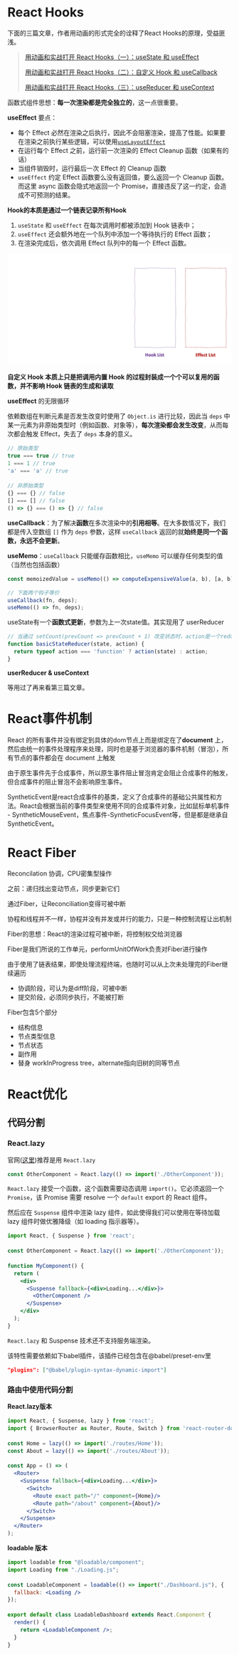 # React Hooks

下面的三篇文章，作者用动画的形式完全的诠释了React Hooks的原理，受益匪浅。

> [用动画和实战打开 React Hooks（一）：useState 和 useEffect](https://juejin.cn/post/6844904127110053895)
>
> [用动画和实战打开 React Hooks（二）：自定义 Hook 和 useCallback](https://juejin.cn/post/6844904132164190221)
>
> [用动画和实战打开 React Hooks（三）：useReducer 和 useContext](https://juejin.cn/post/6844904149746728973)

函数式组件思想：**每一次渲染都是完全独立的**，这一点很重要。

**useEffect** 要点：

- 每个 Effect 必然在渲染之后执行，因此不会阻塞渲染，提高了性能。如果要在渲染之前执行某些逻辑，可以使用[`useLayoutEffect`](https://reactjs.org/docs/hooks-reference.html#uselayouteffect)
- 在运行每个 Effect 之前，运行前一次渲染的 Effect Cleanup 函数（如果有的话）
- 当组件销毁时，运行最后一次 Effect 的 Cleanup 函数
- `useEffect` 约定 Effect 函数要么没有返回值，要么返回一个 Cleanup 函数。而这里 async 函数会隐式地返回一个 Promise，直接违反了这一约定，会造成不可预测的结果。



**Hook的本质是通过一个链表记录所有Hook**

1. `useState` 和 `useEffect` 在每次调用时都被添加到 Hook 链表中；
2. `useEffect` 还会额外地在一个队列中添加一个等待执行的 Effect 函数；
3. 在渲染完成后，依次调用 Effect 队列中的每一个 Effect 函数。

![img](React.assets/aHR0cHM6Ly91c2VyLWdvbGQtY2RuLnhpdHUuaW8vMjAyMC80LzE0LzE3MTc4NjYwNjg5YzczMDE)

**自定义 Hook 本质上只是把调用内置 Hook 的过程封装成一个个可以复用的函数，并不影响 Hook 链表的生成和读取**



**useEffect** 的无限循环

依赖数组在判断元素是否发生改变时使用了 `Object.is` 进行比较，因此当 `deps` 中某一元素为非原始类型时（例如函数、对象等），**每次渲染都会发生改变**，从而每次都会触发 Effect，失去了 `deps` 本身的意义。

```js
// 原始类型
true === true // true
1 === 1 // true
'a' === 'a' // true

// 非原始类型
{} === {} // false
[] === [] // false
() => {} === () => {} // false
```



**useCallback**：为了解决**函数**在多次渲染中的**引用相等**。在大多数情况下，我们都是传入空数组 `[]` 作为 `deps` 参数，这样 `useCallback` 返回的就**始终是同一个函数，永远不会更新**。

**useMemo**：`useCallback` 只能缓存函数相比，`useMemo` 可以缓存任何类型的值（当然也包括函数）

```jsx
const memoizedValue = useMemo(() => computeExpensiveValue(a, b), [a, b]);
```

```jsx
// 下面两个钩子等价
useCallback(fn, deps);
useMemo(() => fn, deps);
```



useState有一个**函数式更新**，参数为上一次state值。其实现用了 userReducer

```js
// 当通过 setCount(prevCount => prevCount + 1) 改变状态时，action是一个reducer函数
function basicStateReducer(state, action) {
  return typeof action === 'function' ? action(state) : action;
}
```



**userReducer & useContext**

等用过了再来看第三篇文章。



# React事件机制

React 的所有事件并没有绑定到具体的dom节点上而是绑定在了**document** 上，然后由统一的事件处理程序来处理，同时也是基于浏览器的事件机制（冒泡），所有节点的事件都会在 document 上触发

由于原生事件先于合成事件，所以原生事件阻止冒泡肯定会阻止合成事件的触发，但合成事件的阻止冒泡不会影响原生事件。

SyntheticEvent是react合成事件的基类，定义了合成事件的基础公共属性和方法。React会根据当前的事件类型来使用不同的合成事件对象，比如鼠标单机事件 - SyntheticMouseEvent，焦点事件-SyntheticFocusEvent等，但是都是继承自SyntheticEvent。



# React Fiber



Reconcilation 协调，CPU密集型操作

之前：递归找出变动节点，同步更新它们

通过Fiber，让Reconciliation变得可被中断

协程和线程并不一样，协程并没有并发或并行的能力，只是一种控制流程让出机制



Fiber的思想：React的渲染过程可被中断，将控制权交给浏览器

Fiber是我们所说的工作单元，performUnitOfWork负责对Fiber进行操作

由于使用了链表结果，即使处理流程终端，也随时可以从上次未处理完的Fiber继续遍历





- 协调阶段，可认为是diff阶段，可被中断
- 提交阶段，必须同步执行，不能被打断



Fiber包含5个部分

- 结构信息
- 节点类型信息
- 节点状态
- 副作用
- 替身 workInProgress tree，alternate指向旧树的同等节点







































# React优化

## 代码分割

### React.lazy

官网([这里](https://zh-hans.reactjs.org/docs/code-splitting.html#reactlazy))推荐是用 `React.lazy`

```jsx
const OtherComponent = React.lazy(() => import('./OtherComponent'));
```

`React.lazy` 接受一个函数，这个函数需要动态调用 `import()`。它必须返回一个 `Promise`，该 Promise 需要 resolve 一个 `default` export 的 React 组件。 

 然后应在 `Suspense` 组件中渲染 lazy 组件，如此使得我们可以使用在等待加载 lazy 组件时做优雅降级（如 loading 指示器等）。 

```jsx
import React, { Suspense } from 'react';

const OtherComponent = React.lazy(() => import('./OtherComponent'));

function MyComponent() {
  return (
    <div>
      <Suspense fallback={<div>Loading...</div>}>
        <OtherComponent />
      </Suspense>
    </div>
  );
}
```

`React.lazy` 和 Suspense 技术还不支持服务端渲染。

该特性需要依赖如下babel插件，该插件已经包含在@babel/preset-env里

```json
"plugins": ["@babel/plugin-syntax-dynamic-import"]
```

### 路由中使用代码分割

**React.lazy版本**

```jsx
import React, { Suspense, lazy } from 'react';
import { BrowserRouter as Router, Route, Switch } from 'react-router-dom';

const Home = lazy(() => import('./routes/Home'));
const About = lazy(() => import('./routes/About'));

const App = () => (
  <Router>
    <Suspense fallback={<div>Loading...</div>}>
      <Switch>
        <Route exact path="/" component={Home}/>
        <Route path="/about" component={About}/>
      </Switch>
    </Suspense>
  </Router>
);
```

**loadable 版本**

```jsx
import loadable from "@loadable/component";
import Loading from "./Loading.js";

const LoadableComponent = loadable(() => import("./Dashboard.js"), {
  fallback: <Loading />
});

export default class LoadableDashboard extends React.Component {
  render() {
    return <LoadableComponent />;
  }
}
```